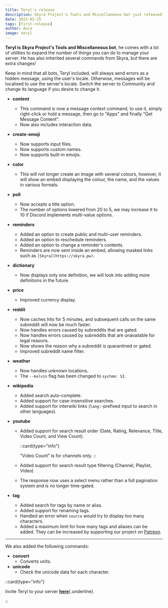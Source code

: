 ```yaml
---
title: Teryl's release
description: Skyra Project's Tools and Miscellaneous bot just released!
date: 2023-02-25
tags: [first-release]
author: Aura
image: teryl
---
```


**Teryl is Skyra Project's Tools and Miscellaneous bot**, he comes with a lot of utilities to expand the number of
things you can do to manage your server. He has also inherited several commands from Skyra, but there are extra changes!

Keep in mind that all bots, Teryl included, will always send errors as a hidden message, using the user's locale.
Otherwise, messages will be localised to use the server's locale. Switch the server to Community and change its language
if you desire to change it.

- **content**
  - This command is now a message context command, to use it, simply right-click or hold a message, then go to "Apps"
    and finally "Get Message Content".
  - Now also includes interaction data.
- **create-emoji**
  - Now supports input files.
  - Now supports custom names.
  - Now supports built-in emojis.
- **color**
  - This will not longer create an image with several colours, however, it will show an embed displaying the colour, the
    name, and the values in various formats.
- **poll**
  - Now accepts a title option.
  - The number of options lowered from 20 to 5, we may increase it to 10 if Discord implements multi-value options.
- **reminders**
  - Added an option to create public and multi-user reminders.
  - Added an option to reschedule reminders.
  - Added an option to change a reminder's contents.
  - Reminders are now sent inside an embed, allowing masked links such as `[Skyra](https://skyra.pw)`.
- **dictionary**
  - Now displays only one definition, we will look into adding more definitions in the future.
- **price**
  - Improved currency display.
- **reddit**
  - Now caches hits for 5 minutes, and subsequent calls on the same subreddit will now be much faster.
  - Now handles errors caused by subreddits that are gated.
  - Now handles errors caused by subreddits that are unavailable for legal reasons.
  - Now shows the reason why a subreddit is quarantined or gated.
  - Improved subreddit name filter.
- **weather**
  - Now handles unknown locations.
  - The `--kelvin` flag has been changed to `system: SI`.
- **wikipedia**
  - Added search auto-complete.
  - Added support for case-insensitive searches.
  - Added support for interwiki links (`lang:`-prefixed input to search in other languages).
- **youtube**

  - Added support for search result order (Date, Rating, Relevance, Title, Video Count, and View Count).

    ::card{type="info"}

    "Video Count" is for channels only. ::

  - Added support for search result type filtering (Channel, Playlist, Video)
  - The response now uses a select menu rather than a full pagination system and is no longer time-gated.

- **tag**
  - Added search for tags by name or alias.
  - Added support for renaming tags.
  - Handled an error when `source` would try to display too many characters.
  - Added a maximum limit for how many tags and aliases can be added. They can be increased by supporting our project on
    [Patreon](https://donate.skyra.pw).

---

We also added the following commands:

- **convert**
  - Converts units.
- **unicode**
  - Check the unicode data for each character.

::card{type="info"}

Invite Teryl to your server
[**here**](https://discord.com/api/oauth2/authorize?client_id=948377583626637343&permissions=1074004032&scope=bot%20applications.commands){.underline}.

::
